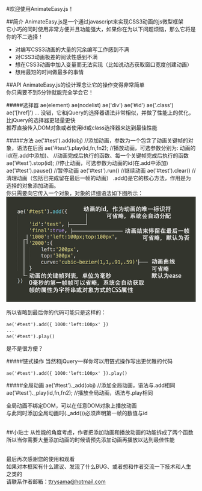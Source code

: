 #欢迎使用AnimateEasy.js！


##简介
AnimateEasy.js是一个通过javascript来实现CSS3动画的js微型框架<br>
它小巧的同时使用非常方便并且功能强大，如果你在为以下问题烦恼，那么它将是你的不二选择！

 - 对编写CSS3动画的大量的冗余编写工作感到不满
 - 对CSS3动画极差的阅读性感到不满
 - 想在CSS3动画中加入变量而无法实现（比如说动态获取窗口宽度创建动画）
 - 想用最短的时间做最多的事情

##API
AnimateEasy.js的设计理念让它的操作变得非常简单<br>
你只需要不到5分钟就能完全学会它！

#####选择器
	ae(element)
	ae(nodelist)
	ae('div')
	ae('#id')
	ae('.class')
	ae('[href]')
	...
没错，它和jQuery的选择器语法非常相似，并做了性能上的优化，比jQuery的选择器更轻量更快<br>
推荐直接传入DOM对象或者使用id或class选择器来达到最佳性能

#####方法
	ae('#test').add(obj) //添加动画，参数为一个包含了动画关键帧的对象，语法在后面
	ae('#test').play(id,fn,fn2); //播放动画，可选参数分别为: 动画的id(在.add中添加)、
								 //动画完成后执行的函数、每一个关键帧完成后执行的函数
	ae('#test').stop(id); //停止动画，可选参数为动画的id(在.add中添加)
	ae('#test').pause() //暂停动画
	ae('#test').run() //继续动画
	ae('#test').clear() //清理动画（包括已完成留在最后一帧的动画）
.add()是它的核心方法，作用是为选择的对象添加动画。<br>
你只需要向它传入一个对象，对象的详细语法如下图所示：<br>
![](./README/add.png)

所以省略到最后你的代码可能只是这样的：<br>

	ae('#test').add({ 1000:'left:100px' })
	...
	ae('#test').play()
	
是不是很方便？

#####链式操作
当然和jQuery一样你可以用链式操作写出更优雅的代码

	ae('#test').add({ 1000:'left:100px' }).play()

#####全局动画
	ae('#test')._add(obj) //添加全局动画，语法与.add相同
	ae('#test')._play(id,fn,fn2); //播放全局动画，语法与.play相同

全局动画不绑定DOM，可以在任意DOM对象上播放动画<br>
与此同时添加全局动画时(._add())必须声明第一帧的数值与id<br><br>


##小贴士
从性能的角度考虑，作者把添加动画和播放动画的功能拆成了两个函数<br>
所以当你需要大量添加动画的时候请预先添加动画再播放以达到最佳性能<br><br>

最后再次感谢您的使用和观看<br>
如果对本框架有什么建议、发现了什么BUG、或者想和作者交流一下技术和人生之类的<br>
请联系作者邮箱：ttrysama@hotmail.com